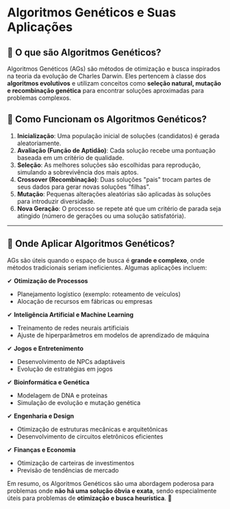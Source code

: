 # Algoritmos Genéticos e Suas Aplicações

## 🔹 O que são Algoritmos Genéticos?  
Algoritmos Genéticos (AGs) são métodos de otimização e busca inspirados na teoria da evolução de Charles Darwin. Eles pertencem à classe dos **algoritmos evolutivos** e utilizam conceitos como **seleção natural, mutação e recombinação genética** para encontrar soluções aproximadas para problemas complexos.

## 🔹 Como Funcionam os Algoritmos Genéticos?  
1. **Inicialização**: Uma população inicial de soluções (candidatos) é gerada aleatoriamente.  
2. **Avaliação (Função de Aptidão)**: Cada solução recebe uma pontuação baseada em um critério de qualidade.  
3. **Seleção**: As melhores soluções são escolhidas para reprodução, simulando a sobrevivência dos mais aptos.  
4. **Crossover (Recombinação)**: Duas soluções "pais" trocam partes de seus dados para gerar novas soluções "filhas".  
5. **Mutação**: Pequenas alterações aleatórias são aplicadas às soluções para introduzir diversidade.  
6. **Nova Geração**: O processo se repete até que um critério de parada seja atingido (número de gerações ou uma solução satisfatória).

---

## 🔹 Onde Aplicar Algoritmos Genéticos?  
AGs são úteis quando o espaço de busca é **grande e complexo**, onde métodos tradicionais seriam ineficientes. Algumas aplicações incluem:

✔ **Otimização de Processos**  
   - Planejamento logístico (exemplo: roteamento de veículos)  
   - Alocação de recursos em fábricas ou empresas  

✔ **Inteligência Artificial e Machine Learning**  
   - Treinamento de redes neurais artificiais  
   - Ajuste de hiperparâmetros em modelos de aprendizado de máquina  

✔ **Jogos e Entretenimento**  
   - Desenvolvimento de NPCs adaptáveis  
   - Evolução de estratégias em jogos  

✔ **Bioinformática e Genética**  
   - Modelagem de DNA e proteínas  
   - Simulação de evolução e mutação genética  

✔ **Engenharia e Design**  
   - Otimização de estruturas mecânicas e arquitetônicas  
   - Desenvolvimento de circuitos eletrônicos eficientes  

✔ **Finanças e Economia**  
   - Otimização de carteiras de investimentos  
   - Previsão de tendências de mercado  

Em resumo, os Algoritmos Genéticos são uma abordagem poderosa para problemas onde **não há uma solução óbvia e exata**, sendo especialmente úteis para problemas de **otimização e busca heurística**. 🚀


